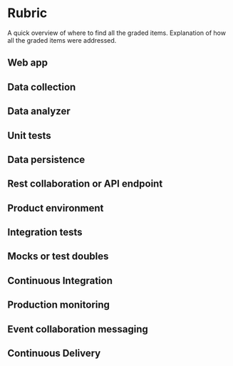# Rubric

A quick overview of where to find all the graded items.
Explanation of how all the graded items were addressed.

<!-- toc -->

## Web app

## Data collection

## Data analyzer

## Unit tests

## Data persistence

## Rest collaboration or API endpoint

## Product environment

## Integration tests

## Mocks or test doubles

## Continuous Integration

## Production monitoring

## Event collaboration messaging

## Continuous Delivery

